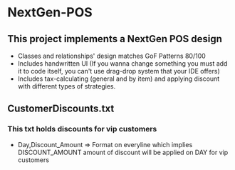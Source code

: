 # NextGen-POS
## This project implements a NextGen POS design
- Classes and relationships' design matches GoF Patterns 80/100
- Includes handwritten UI (If you wanna change something you must add it to code itself, you can't use drag-drop system that your IDE offers)
- Includes tax-calculating (general and by item) and applying discount with different types of strategies.
## CustomerDiscounts.txt
### This txt holds discounts for vip customers
- Day,Discount_Amount => Format on everyline which implies DISCOUNT_AMOUNT amount of discount will be applied on DAY for vip customers
